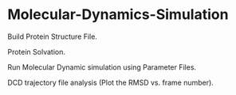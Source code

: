 # Molecular-Dynamics-Simulation
Build Protein Structure File.
<p>Protein Solvation.<p/>
<p>Run Molecular Dynamic simulation using Parameter Files.<p/>
<p>DCD trajectory file analysis (Plot the RMSD vs. frame number). <p/>
